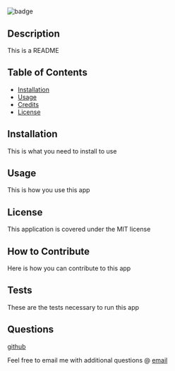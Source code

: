 # <My README>

![badge](https://img.shields.io/badge/MIT-license-gold)

## Description

This is a README

## Table of Contents

- [Installation](#installation)
- [Usage](#usage)
- [Credits](#credits)
- [License](#license)

## Installation

This is what you need to install to use

## Usage

This is how you use this app

## License

This application is covered under the MIT license



## How to Contribute

Here is how you can contribute to this app

## Tests

These are the tests necessary to run this app

## Questions

[github](https://github.com/Github)

Feel free to email me with additional questions @
[email](me@me)